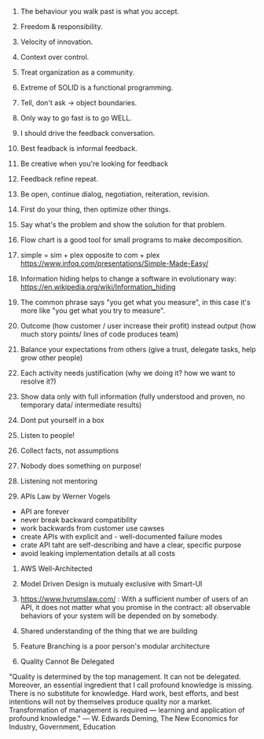1. The behaviour you walk past is what you accept.

1. Freedom & responsibility.
1. Velocity of innovation.
1. Context over control.
1. Treat organization as a community.
1. Extreme of SOLID is a functional programming.
1. Tell, don't ask -> object boundaries.

1. Only way to go fast is to go WELL.

1. I should drive the feedback conversation.
1. Best feadback is informal feedback.
1. Be creative when you're looking for feedback
1. Feedback refine repeat.
1. Be open, continue dialog, negotiation, reiteration, revision.

1. First do your thing, then optimize other things.
1. Say what's the problem and show the solution for that problem.

1. Flow chart is a good tool for small programs to make decomposition.

1. simple = sim + plex opposite to com + plex https://www.infoq.com/presentations/Simple-Made-Easy/
1. Information hiding helps to change a software in evolutionary way: https://en.wikipedia.org/wiki/Information_hiding

1. The common phrase says "you get what you measure", in this case it's more like "you get what you try to measure".
1. Outcome (how customer / user increase their profit) instead output (how much story points/ lines of code produces team)

1. Balance your expectations from others (give a trust, delegate tasks, help grow other people)

1. Each activity needs justification (why we doing it? how we want to resolve it?)

1. Show data only with full information (fully understood and proven, no temporary data/ intermediate results)

1. Dont put yourself in a box
1. Listen to people! 
1. Collect facts, not assumptions
1. Nobody does something on purpose!
1. Listening not mentoring

1. APIs Law by Werner Vogels
- API are forever
- never break backward compatibility
- work backwards from customer use cawses
- create APIs with explicit and - well-documented failure modes
- crate API taht are self-describing and have a clear, specific purpose
- avoid leaking implementation details at all costs

1. AWS Well-Architected

1. Model Driven Design is mutualy exclusive with Smart-UI

1. https://www.hyrumslaw.com/ :
    With a sufficient number of users of an API,
    it does not matter what you promise in the contract:
    all observable behaviors of your system
    will be depended on by somebody.

1. Shared understanding of the thing that we are building

1. Feature Branching is a poor person's modular architecture

1. Quality Cannot Be Delegated

"Quality is determined by the top management. It can not be delegated. Moreover, an essential ingredient that I call profound knowledge is missing. There is no substitute for knowledge. Hard work, best efforts, and best intentions will not by themselves produce quality nor a market. Transformation of management is required — learning and application of profound knowledge."
― W. Edwards Deming, The New Economics for Industry, Government, Education